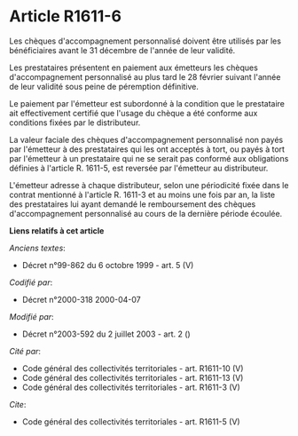 # Article R1611-6

Les chèques d'accompagnement personnalisé doivent être utilisés par les bénéficiaires avant le 31 décembre de l'année de leur
validité. 

Les prestataires présentent en paiement aux émetteurs les chèques d'accompagnement personnalisé au plus tard le 28 février
suivant l'année de leur validité sous peine de péremption définitive. 

Le paiement par l'émetteur est subordonné à la condition que le prestataire ait effectivement certifié que l'usage du chèque
a été conforme aux conditions fixées par le distributeur. 

La valeur faciale des chèques d'accompagnement personnalisé non payés par l'émetteur à des prestataires qui les ont acceptés
à tort, ou payés à tort par l'émetteur à un prestataire qui ne se serait pas conformé aux obligations définies à l'article R.
1611-5, est reversée par l'émetteur au distributeur. 

L'émetteur adresse à chaque distributeur, selon une périodicité fixée dans le contrat mentionné à l'article R. 1611-3 et au
moins une fois par an, la liste des prestataires lui ayant demandé le remboursement des chèques d'accompagnement personnalisé
au cours de la dernière période écoulée.

**Liens relatifs à cet article**

_Anciens textes_:

  - Décret n°99-862 du 6 octobre 1999 - art. 5 (V)

_Codifié par_:

  - Décret n°2000-318 2000-04-07

_Modifié par_:

  - Décret n°2003-592 du 2 juillet 2003 - art. 2 ()

_Cité par_:

  - Code général des collectivités territoriales - art. R1611-10 (V)
  - Code général des collectivités territoriales - art. R1611-13 (V)
  - Code général des collectivités territoriales - art. R1611-3 (V)

_Cite_:

  - Code général des collectivités territoriales - art. R1611-5 (V)

